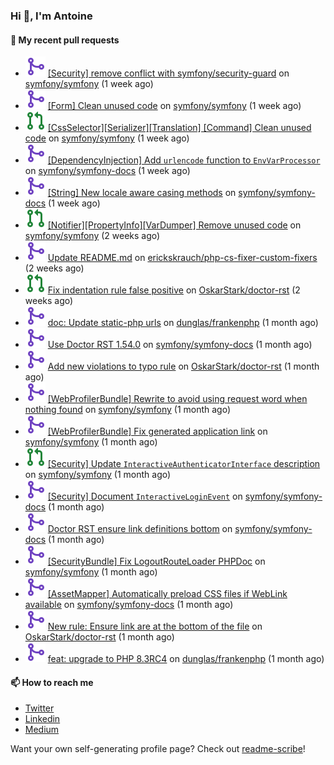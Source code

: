 ### Hi 👋, I'm Antoine

#### 👷 My recent pull requests

- ![](./assets/pr-merged.svg) [[Security] remove conflict with symfony/security-guard](https://github.com/symfony/symfony/pull/52661) on [symfony/symfony](https://github.com/symfony/symfony) (1 week ago)
- ![](./assets/pr-merged.svg) [[Form] Clean unused code](https://github.com/symfony/symfony/pull/52660) on [symfony/symfony](https://github.com/symfony/symfony) (1 week ago)
- ![](./assets/pr-open.svg) [[CssSelector][Serializer][Translation] [Command] Clean unused code](https://github.com/symfony/symfony/pull/52659) on [symfony/symfony](https://github.com/symfony/symfony) (1 week ago)
- ![](./assets/pr-merged.svg) [[DependencyInjection] Add `urlencode` function to `EnvVarProcessor`](https://github.com/symfony/symfony-docs/pull/19150) on [symfony/symfony-docs](https://github.com/symfony/symfony-docs) (1 week ago)
- ![](./assets/pr-merged.svg) [[String] New locale aware casing methods](https://github.com/symfony/symfony-docs/pull/19149) on [symfony/symfony-docs](https://github.com/symfony/symfony-docs) (1 week ago)
- ![](./assets/pr-open.svg) [[Notifier][PropertyInfo][VarDumper] Remove unused code](https://github.com/symfony/symfony/pull/52619) on [symfony/symfony](https://github.com/symfony/symfony) (2 weeks ago)
- ![](./assets/pr-merged.svg) [Update README.md](https://github.com/erickskrauch/php-cs-fixer-custom-fixers/pull/2) on [erickskrauch/php-cs-fixer-custom-fixers](https://github.com/erickskrauch/php-cs-fixer-custom-fixers) (2 weeks ago)
- ![](./assets/pr-open.svg) [Fix indentation rule false positive](https://github.com/OskarStark/doctor-rst/pull/1563) on [OskarStark/doctor-rst](https://github.com/OskarStark/doctor-rst) (2 weeks ago)
- ![](./assets/pr-merged.svg) [doc: Update static-php urls](https://github.com/dunglas/frankenphp/pull/277) on [dunglas/frankenphp](https://github.com/dunglas/frankenphp) (1 month ago)
- ![](./assets/pr-merged.svg) [Use Doctor RST 1.54.0](https://github.com/symfony/symfony-docs/pull/19077) on [symfony/symfony-docs](https://github.com/symfony/symfony-docs) (1 month ago)
- ![](./assets/pr-merged.svg) [Add new violations to typo rule](https://github.com/OskarStark/doctor-rst/pull/1544) on [OskarStark/doctor-rst](https://github.com/OskarStark/doctor-rst) (1 month ago)
- ![](./assets/pr-merged.svg) [[WebProfilerBundle] Rewrite to avoid using request word when nothing found](https://github.com/symfony/symfony/pull/52155) on [symfony/symfony](https://github.com/symfony/symfony) (1 month ago)
- ![](./assets/pr-merged.svg) [[WebProfilerBundle] Fix generated application link](https://github.com/symfony/symfony/pull/52152) on [symfony/symfony](https://github.com/symfony/symfony) (1 month ago)
- ![](./assets/pr-open.svg) [[Security] Update `InteractiveAuthenticatorInterface` description](https://github.com/symfony/symfony/pull/52082) on [symfony/symfony](https://github.com/symfony/symfony) (1 month ago)
- ![](./assets/pr-merged.svg) [[Security] Document `InteractiveLoginEvent`](https://github.com/symfony/symfony-docs/pull/19029) on [symfony/symfony-docs](https://github.com/symfony/symfony-docs) (1 month ago)
- ![](./assets/pr-merged.svg) [Doctor RST ensure link definitions bottom](https://github.com/symfony/symfony-docs/pull/19028) on [symfony/symfony-docs](https://github.com/symfony/symfony-docs) (1 month ago)
- ![](./assets/pr-merged.svg) [[SecurityBundle] Fix LogoutRouteLoader PHPDoc](https://github.com/symfony/symfony/pull/52068) on [symfony/symfony](https://github.com/symfony/symfony) (1 month ago)
- ![](./assets/pr-merged.svg) [[AssetMapper] Automatically preload CSS files if WebLink available](https://github.com/symfony/symfony-docs/pull/19021) on [symfony/symfony-docs](https://github.com/symfony/symfony-docs) (1 month ago)
- ![](./assets/pr-merged.svg) [New rule: Ensure link are at the bottom of the file](https://github.com/OskarStark/doctor-rst/pull/1542) on [OskarStark/doctor-rst](https://github.com/OskarStark/doctor-rst) (1 month ago)
- ![](./assets/pr-merged.svg) [feat: upgrade to PHP 8.3RC4](https://github.com/dunglas/frankenphp/pull/265) on [dunglas/frankenphp](https://github.com/dunglas/frankenphp) (1 month ago)

#### 📫 How to reach me

- [Twitter](https://twitter.com/a_lamirault)
- [Linkedin](https://www.linkedin.com/in/antoine-lamirault-9a9a9a107/)
- [Medium](https://alamirault.medium.com)

Want your own self-generating profile page? Check out [readme-scribe](https://github.com/muesli/readme-scribe)!
